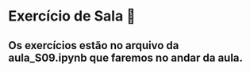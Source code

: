 # Exercício de Sala 🏫  

Os exercícios estão no arquivo da aula_S09.ipynb que faremos no andar da aula.
---


